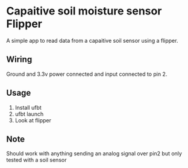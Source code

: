 # Capaitive soil moisture sensor Flipper

A simple app to read data from a capaitive soil sensor using a flipper.

## Wiring
Ground and 3.3v power connected and input connected to pin 2.

## Usage

1. Install ufbt
2. ufbt launch
3. Look at flipper

## Note
Should work with anything sending an analog signal over pin2 but only tested with a soil sensor
